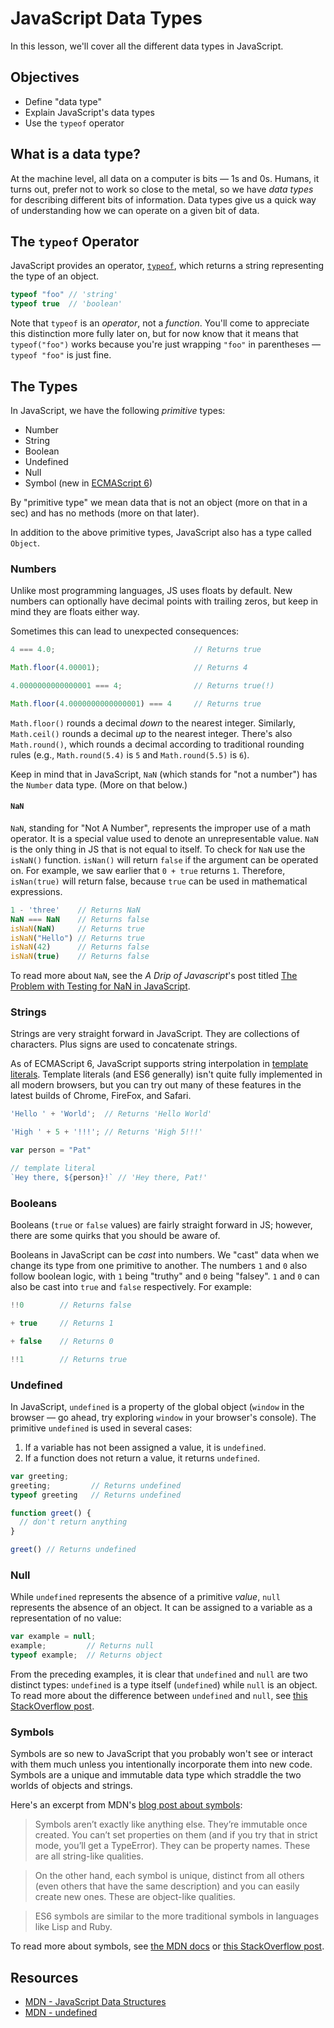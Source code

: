 # JavaScript Data Types

In this lesson, we'll cover all the different data types in JavaScript.

## Objectives
- Define "data type"
- Explain JavaScript's data types
- Use the `typeof` operator

## What is a data type?

At the machine level, all data on a computer is bits — 1s and 0s. Humans, it turns out, prefer not to work so close to the metal, so we have _data types_ for describing different bits of information. Data types give us a quick way of understanding how we can operate on a given bit of data.

## The `typeof` Operator

JavaScript provides an operator, [`typeof`](https://developer.mozilla.org/en-US/docs/Web/JavaScript/Reference/Operators/typeof), which returns a string representing the type of an object.

``` javascript
typeof "foo" // 'string'
typeof true  // 'boolean'
```

Note that `typeof` is an _operator_, not a _function_. You'll come to appreciate this distinction more fully later on, but for now know that it means that `typeof("foo")` works because you're just wrapping `"foo"` in parentheses — `typeof "foo"` is just fine.

## The Types

In JavaScript, we have the following _primitive_ types:

+ Number
+ String
+ Boolean
+ Undefined
+ Null
+ Symbol (new in [ECMAScript 6](https://developer.mozilla.org/en-US/docs/Web/JavaScript/New_in_JavaScript/ECMAScript_6_support_in_Mozilla))

By "primitive type" we mean data that is not an object (more on that in a sec) and has no methods (more on that later).

In addition to the above primitive types, JavaScript also has a type called `Object`.

### Numbers

Unlike most programming languages, JS uses floats by default. New numbers can optionally have decimal points with trailing zeros, but keep in mind they are floats either way.

Sometimes this can lead to unexpected consequences:

```javascript
4 === 4.0;                               // Returns true

Math.floor(4.00001);                     // Returns 4

4.0000000000000001 === 4;                // Returns true(!)

Math.floor(4.0000000000000001) === 4     // Returns true
```

`Math.floor()` rounds a decimal _down_ to the nearest integer. Similarly, `Math.ceil()` rounds a decimal _up_ to the nearest integer. There's also `Math.round()`, which rounds a decimal according to traditional rounding rules (e.g., `Math.round(5.4)` is `5` and `Math.round(5.5)` is `6`).

Keep in mind that in JavaScript, `NaN` (which stands for "not a number") has the `Number` data type. (More on that below.)

#### `NaN`

`NaN`, standing for "Not A Number", represents the improper use of a math operator. It is a special value used to denote an unrepresentable value. `NaN` is the only thing in JS that is not equal to itself. To check for `NaN` use the `isNaN()` function. `isNan()` will return `false` if the argument can be operated on. For example, we saw earlier that `0 + true` returns `1`. Therefore, `isNan(true)` will return false, because `true` can be used in mathematical expressions.

```javascript
1 - 'three'    // Returns NaN
NaN === NaN    // Returns false
isNaN(NaN)     // Returns true
isNaN("Hello") // Returns true
isNaN(42)      // Returns false
isNaN(true)    // Returns false
```

To read more about `NaN`, see the *A Drip of Javascript*'s post titled [The Problem with Testing for NaN in JavaScript](http://adripofjavascript.com/blog/drips/the-problem-with-testing-for-nan-in-javascript.html).

### Strings

Strings are very straight forward in JavaScript. They are collections of characters. Plus signs are used to concatenate strings.

As of ECMAScript 6, JavaScript supports string interpolation in [template literals](https://developer.mozilla.org/en-US/docs/Web/JavaScript/Reference/Template_literals). Template literals (and ES6 generally) isn't quite fully implemented in all modern browsers, but you can try out many of these features in the latest builds of Chrome, FireFox, and Safari.

```javascript
'Hello ' + 'World';  // Returns 'Hello World'

'High ' + 5 + '!!!'; // Returns 'High 5!!!'

var person = "Pat"

// template literal
`Hey there, ${person}!` // 'Hey there, Pat!'
```

### Booleans

Booleans (`true` or `false` values) are fairly straight forward in JS; however, there are some quirks that you should be aware of.

Booleans in JavaScript can be _cast_ into numbers. We "cast" data when we change its type from one primitive to another. The numbers `1` and `0` also follow boolean logic, with `1` being "truthy" and `0` being "falsey". `1` and `0` can also be cast into `true` and `false` respectively. For example:

```javascript
!!0        // Returns false

+ true     // Returns 1

+ false    // Returns 0

!!1        // Returns true
```

### Undefined

In JavaScript, `undefined` is a property of the global object (`window` in the browser — go ahead, try exploring `window` in your browser's console). The primitive `undefined` is used in several cases:

1. If a variable has not been assigned a value, it is `undefined`.
2. If a function does not return a value, it returns `undefined`.

```javascript
var greeting;
greeting;         // Returns undefined
typeof greeting   // Returns undefined

function greet() {
  // don't return anything
}

greet() // Returns undefined
```

### Null

While `undefined` represents the absence of a primitive *value*, `null` represents the absence of an object. It can be assigned to a variable as a representation of no value:

```javascript
var example = null;
example;         // Returns null
typeof example;  // Returns object
```

From the preceding examples, it is clear that `undefined` and `null` are two distinct types: `undefined` is a type itself (`undefined`) while `null` is an object. To read more about the difference between `undefined` and `null`, see [this StackOverflow post](http://stackoverflow.com/q/5076944/2890716).

### Symbols

Symbols are so new to JavaScript that you probably won't see or interact with them much unless you intentionally incorporate them into new code. Symbols are a unique and immutable data type which straddle the two worlds of objects and strings.

Here's an excerpt from MDN's [blog post about symbols](https://hacks.mozilla.org/2015/06/es6-in-depth-symbols/):

> Symbols aren’t exactly like anything else. They’re immutable once created. You can’t set properties on them (and if you try that in strict mode, you’ll get a TypeError). They can be property names. These are all string-like qualities.

> On the other hand, each symbol is unique, distinct from all others (even others that have the same description) and you can easily create new ones. These are object-like qualities.

> ES6 symbols are similar to the more traditional symbols in languages like Lisp and Ruby.

To read more about symbols, see [the MDN docs](https://developer.mozilla.org/en-US/docs/Web/JavaScript/Reference/Global_Objects/Symbol) or [this StackOverflow post](http://stackoverflow.com/q/21724326/2890716).

## Resources

* [MDN - JavaScript Data Structures](https://developer.mozilla.org/en-US/docs/Web/JavaScript/Data_structures)
* [MDN - undefined](https://developer.mozilla.org/en-US/docs/Web/JavaScript/Reference/Global_Objects/undefined)
